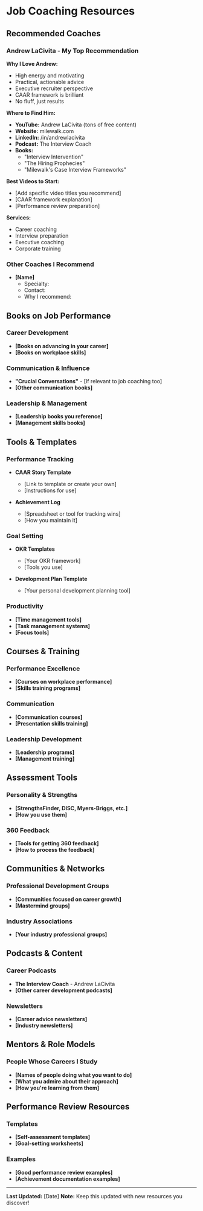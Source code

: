 # Job Coaching Resources

## Recommended Coaches

### Andrew LaCivita - My Top Recommendation

**Why I Love Andrew:**
- High energy and motivating
- Practical, actionable advice
- Executive recruiter perspective
- CAAR framework is brilliant
- No fluff, just results

**Where to Find Him:**
- **YouTube:** Andrew LaCivita (tons of free content)
- **Website:** milewalk.com
- **LinkedIn:** /in/andrewlacivita
- **Podcast:** The Interview Coach
- **Books:**
  - "Interview Intervention"
  - "The Hiring Prophecies"
  - "Milewalk's Case Interview Frameworks"

**Best Videos to Start:**
- [Add specific video titles you recommend]
- [CAAR framework explanation]
- [Performance review preparation]

**Services:**
- Career coaching
- Interview preparation
- Executive coaching
- Corporate training

### Other Coaches I Recommend
- **[Name]**
  - Specialty:
  - Contact:
  - Why I recommend:

## Books on Job Performance

### Career Development
- **[Books on advancing in your career]**
- **[Books on workplace skills]**

### Communication & Influence
- **"Crucial Conversations"** - [If relevant to job coaching too]
- **[Other communication books]**

### Leadership & Management
- **[Leadership books you reference]**
- **[Management skills books]**

## Tools & Templates

### Performance Tracking
- **CAAR Story Template**
  - [Link to template or create your own]
  - [Instructions for use]

- **Achievement Log**
  - [Spreadsheet or tool for tracking wins]
  - [How you maintain it]

### Goal Setting
- **OKR Templates**
  - [Your OKR framework]
  - [Tools you use]

- **Development Plan Template**
  - [Your personal development planning tool]

### Productivity
- **[Time management tools]**
- **[Task management systems]**
- **[Focus tools]**

## Courses & Training

### Performance Excellence
- **[Courses on workplace performance]**
- **[Skills training programs]**

### Communication
- **[Communication courses]**
- **[Presentation skills training]**

### Leadership Development
- **[Leadership programs]**
- **[Management training]**

## Assessment Tools

### Personality & Strengths
- **[StrengthsFinder, DISC, Myers-Briggs, etc.]**
- **[How you use them]**

### 360 Feedback
- **[Tools for getting 360 feedback]**
- **[How to process the feedback]**

## Communities & Networks

### Professional Development Groups
- **[Communities focused on career growth]**
- **[Mastermind groups]**

### Industry Associations
- **[Your industry professional groups]**

## Podcasts & Content

### Career Podcasts
- **The Interview Coach** - Andrew LaCivita
- **[Other career development podcasts]**

### Newsletters
- **[Career advice newsletters]**
- **[Industry newsletters]**

## Mentors & Role Models

### People Whose Careers I Study
- **[Names of people doing what you want to do]**
- **[What you admire about their approach]**
- **[How you're learning from them]**

## Performance Review Resources

### Templates
- **[Self-assessment templates]**
- **[Goal-setting worksheets]**

### Examples
- **[Good performance review examples]**
- **[Achievement documentation examples]**

---

**Last Updated:** [Date]
**Note:** Keep this updated with new resources you discover!
